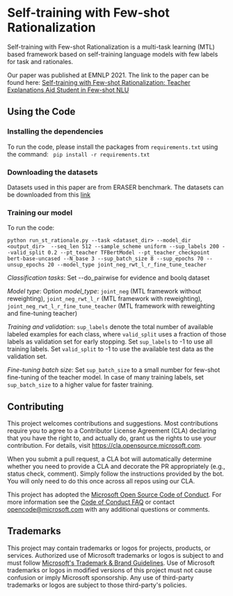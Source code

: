 # Self-training with Few-shot Rationalization

Self-training with Few-shot Rationalization is a multi-task learning (MTL) based framework based on self-training language models with few labels for task and rationales.

Our paper was published at EMNLP 2021. The link to the paper can be found here: [Self-training with Few-shot Rationalization: Teacher Explanations Aid Student in Few-shot NLU](https://arxiv.org/pdf/2109.08259.pdf)

## Using the Code

### Installing the dependencies

To run the code, please install the packages from ```requirements.txt``` using the command: ``` pip install -r requirements.txt```

### Downloading the datasets

Datasets used in this paper are from ERASER benchmark. The datasets can be downloaded from this [link](https://www.eraserbenchmark.com)

### Training our model

To run the code:
```
python run_st_rationale.py --task <dataset_dir> --model_dir <output_dir>  --seq_len 512 --sample_scheme uniform --sup_labels 200 --valid_split 0.2 --pt_teacher TFBertModel --pt_teacher_checkpoint bert-base-uncased --N_base 3 --sup_batch_size 8 --sup_epochs 70 --unsup_epochs 20 --model_type joint_neg_rwt_l_r_fine_tune_teacher 
```
*Classification tasks*: Set --do_pairwise for evidence and boolq dataset

*Model type*: Option *model_type*: ```joint_neg``` (MTL framework without reweighting), ```joint_neg_rwt_l_r``` (MTL framework with reweighting), ```joint_neg_rwt_l_r_fine_tune_teacher``` (MTL framework with reweighting and fine-tuning teacher)

*Training and validation*: ```sup_labels``` denote the total number of available labeled examples for each class, where ```valid_split``` uses a fraction of those labels as validation set for early stopping. Set ```sup_labels``` to -1 to use all training labels. Set ```valid_split``` to -1 to use the available test data as the validation set.

*Fine-tuning batch size*: Set ```sup_batch_size``` to a small number for few-shot fine-tuning of the teacher model. In case of many training labels, set ```sup_batch_size``` to a higher value for faster training.

## Contributing

This project welcomes contributions and suggestions.  Most contributions require you to agree to a
Contributor License Agreement (CLA) declaring that you have the right to, and actually do, grant us
the rights to use your contribution. For details, visit https://cla.opensource.microsoft.com.

When you submit a pull request, a CLA bot will automatically determine whether you need to provide
a CLA and decorate the PR appropriately (e.g., status check, comment). Simply follow the instructions
provided by the bot. You will only need to do this once across all repos using our CLA.

This project has adopted the [Microsoft Open Source Code of Conduct](https://opensource.microsoft.com/codeofconduct/).
For more information see the [Code of Conduct FAQ](https://opensource.microsoft.com/codeofconduct/faq/) or
contact [opencode@microsoft.com](mailto:opencode@microsoft.com) with any additional questions or comments.

## Trademarks

This project may contain trademarks or logos for projects, products, or services. Authorized use of Microsoft 
trademarks or logos is subject to and must follow 
[Microsoft's Trademark & Brand Guidelines](https://www.microsoft.com/en-us/legal/intellectualproperty/trademarks/usage/general).
Use of Microsoft trademarks or logos in modified versions of this project must not cause confusion or imply Microsoft sponsorship.
Any use of third-party trademarks or logos are subject to those third-party's policies.

